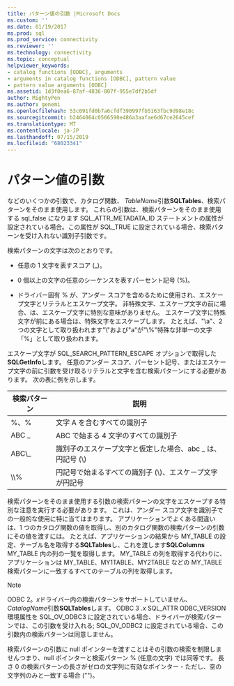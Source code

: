 ```yaml
---
title: パターン値の引数 |Microsoft Docs
ms.custom: ''
ms.date: 01/19/2017
ms.prod: sql
ms.prod_service: connectivity
ms.reviewer: ''
ms.technology: connectivity
ms.topic: conceptual
helpviewer_keywords:
- catalog functions [ODBC], arguments
- arguments in catalog functions [ODBC], pattern value
- pattern value arguments [ODBC]
ms.assetid: 1d3f0ea6-87af-4836-807f-955e7df2b5df
author: MightyPen
ms.author: genemi
ms.openlocfilehash: 53c091fd0b7a6cfdf390997fb5163fbc9d98e18c
ms.sourcegitcommit: b2464064c0566590e486a3aafae6d67ce2645cef
ms.translationtype: MT
ms.contentlocale: ja-JP
ms.lasthandoff: 07/15/2019
ms.locfileid: "68023341"
---
```

# <a name="pattern-value-arguments"></a>パターン値の引数
などのいくつかの引数で、カタログ関数、 *TableName*引数**SQLTables**、検索パターンをそのまま使用します。 これらの引数は、検索パターンをそのまま使用する sql_false になります SQL_ATTR_METADATA_ID ステートメントの属性が設定されている場合。この属性が SQL_TRUE に設定されている場合、検索パターンを受け入れない識別子引数です。  
  
 検索パターンの文字は次のとおりです。  
  
-   任意の 1 文字を表すスコア (_)。  
  
-   0 個以上の文字の任意のシーケンスを表すパーセント記号 (%)。  
  
-   ドライバー固有 % が、アンダー スコアを含めるために使用され、エスケープ文字とリテラルとエスケープ文字。 非特殊文字、エスケープ文字の前に場合、は、エスケープ文字に特別な意味がありません。 エスケープ文字に特殊文字が前にある場合は、特殊文字をエスケープします。 たとえば、"\a"、2 つの文字として取り扱われます"\\"および"a"が"\\%"特殊な非単一の文字「%」として取り扱われます。  
  
 エスケープ文字が SQL_SEARCH_PATTERN_ESCAPE オプションで取得した**SQLGetInfo**します。 任意のアンダー スコア、パーセント記号、またはエスケープ文字の前に引数を受け取るリテラルと文字を含む検索パターンにする必要があります。 次の表に例を示します。  
  
|検索パターン|説明|  
|--------------------|-----------------|  
|%、%|文字 A を含むすべての識別子|  
|ABC _|ABC で始まる 4 文字のすべての識別子|  
|ABC\\_|識別子のエスケープ文字と仮定した場合、abc _ は、円記号 (\\)|  
|\\\\%|円記号で始まるすべての識別子 (\\)、エスケープ文字が円記号|  
  
 検索パターンをそのまま使用する引数の検索パターンの文字をエスケープする特別な注意を実行する必要があります。 これは、アンダー スコア文字を識別子での一般的な使用に特に当てはまります。 アプリケーションでよくある間違いは、1 つのカタログ関数の値を取得し、別のカタログ関数の検索パターンの引数にその値を渡すには。 たとえば、アプリケーションの結果から MY_TABLE の設定、テーブル名を取得する**SQLTables**し、これを渡します**SQLColumns** MY_TABLE 内の列の一覧を取得します。 MY_TABLE の列を取得する代わりに、アプリケーションは MY_TABLE、MY1TABLE、MY2TABLE などの MY_TABLE 検索パターンに一致するすべてのテーブルの列を取得します。  
  
> [!NOTE]
>  ODBC 2。*x*ドライバー内の検索パターンをサポートしていません、 *CatalogName*引数**SQLTables**します。 ODBC 3 *.x* SQL_ATTR ODBC_VERSION 環境属性を SQL_OV_ODBC3 に設定されている場合、ドライバーが検索パターンでは、この引数を受け入れる; SQL_OV_ODBC2 に設定されている場合、この引数内の検索パターンは同意しません。  
  
 検索パターンの引数に null ポインターを渡すことはその引数の検索を制限しませんつまり、null ポインターと検索パターン % (任意の文字) では同等です。 長さ 0 の検索パターンの長さがゼロの文字列に有効なポインター - ただし、空の文字列のみと一致する場合 ("")。
